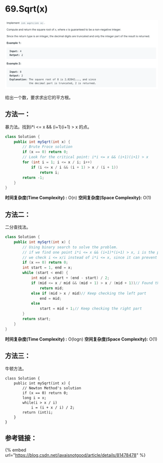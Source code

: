 # 69.Sqrt\(x\)

![](.gitbook/assets/image%20%2830%29.png)

给出一个数，要求求出它的平方根。

## 方法一：

暴力法。找到i\*i &lt;= x && \(i+1\)\(i+1\) &gt; x 的点。

```java
class Solution {
    public int mySqrt(int x) {
        // Brute Froce solution
        if (x == 0) return 0;
        // Look for the critical point: i*i <= x && (i+1)(i+1) > x
        for (int i = 1; i <= x / i; i++) 		
            if (i <= x / i && (i + 1) > x / (i + 1))
                return i;		
        return -1;
    }
}
```

**时间复杂度\(Time Complexity\) :** O\(n\)          **空间复杂度\(Space Complexity\):** O\(1\)

## 方法二：

二分查找法。

```java
class Solution {
    public int mySqrt(int x) {
        // Using binary search to solve the problem.
        // if we find one point i*i <= x && (i+1)*(i+1) > x, i is the point
        // we check i <= x/i instead of i*i <= x, since it can prevent overflow
        if (x == 0) return 0;
        int start = 1, end = x;
        while (start < end) { 
            int mid = start + (end - start) / 2;
            if (mid <= x / mid && (mid + 1) > x / (mid + 1))// Found the result
                return mid; 
            else if (mid > x / mid)// Keep checking the left part
                end = mid;
            else
                start = mid + 1;// Keep checking the right part
        }
        return start;
    }
}
```

**时间复杂度\(Time Complexity\) :** O\(logn\)          **空间复杂度\(Space Complexity\):** O\(1\)

## 方法三：

牛顿方法。

```text
class Solution {
    public int mySqrt(int x) {
        // Newton Method's solution
        if (x == 0) return 0;
        long i = x;
        while(i > x / i)  
            i = (i + x / i) / 2;	    	
        return (int)i;
    }
}
```

## 参考链接：

{% embed url="https://blog.csdn.net/javaisnotgood/article/details/81478478" %}



